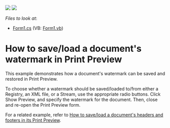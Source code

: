 <!-- default badges list -->
[![](https://img.shields.io/badge/Open_in_DevExpress_Support_Center-FF7200?style=flat-square&logo=DevExpress&logoColor=white)](https://supportcenter.devexpress.com/ticket/details/E1909)
[![](https://img.shields.io/badge/📖_How_to_use_DevExpress_Examples-e9f6fc?style=flat-square)](https://docs.devexpress.com/GeneralInformation/403183)
<!-- default badges end -->
<!-- default file list -->
*Files to look at*:

* [Form1.cs](./CS/Form1.cs) (VB: [Form1.vb](./VB/Form1.vb))
<!-- default file list end -->
# How to save/load a document's watermark in Print Preview


<p>This example demonstrates how a document's watermark can be saved and restored in Print Preview.</p><p>To choose whether a watermark should be saved/loaded to/from either a Registry, an XML file, or a Stream, use the appropriate radio buttons. Click Show Preview, and specify the watermark for the document. Then, close and re-open the Print Preview form.</p><p>For a related example, refer to <a href="https://www.devexpress.com/Support/Center/p/E1908">How to save/load a document's headers and footers in its Print Preview</a>.</p>

<br/>



